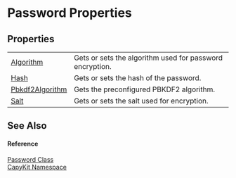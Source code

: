 # Password Properties




## Properties
<table>
<tr>
<td><a href="P_CapyKit_Password_Algorithm.md">Algorithm</a></td>
<td>Gets or sets the algorithm used for password encryption.</td></tr>
<tr>
<td><a href="P_CapyKit_Password_Hash.md">Hash</a></td>
<td>Gets or sets the hash of the password.</td></tr>
<tr>
<td><a href="P_CapyKit_Password_Pbkdf2Algorithm.md">Pbkdf2Algorithm</a></td>
<td>Gets the preconfigured PBKDF2 algorithm.</td></tr>
<tr>
<td><a href="P_CapyKit_Password_Salt.md">Salt</a></td>
<td>Gets or sets the salt used for encryption.</td></tr>
</table>

## See Also


#### Reference
<a href="T_CapyKit_Password.md">Password Class</a>  
<a href="N_CapyKit.md">CapyKit Namespace</a>  
